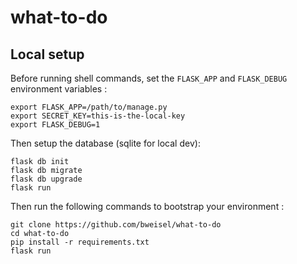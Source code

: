 # what-to-do

## Local setup
Before running shell commands, set the `FLASK_APP` and `FLASK_DEBUG`
environment variables :

    export FLASK_APP=/path/to/manage.py
    export SECRET_KEY=this-is-the-local-key
    export FLASK_DEBUG=1

Then setup the database (sqlite for local dev):

    flask db init
    flask db migrate
    flask db upgrade
    flask run

Then run the following commands to bootstrap your environment :

    git clone https://github.com/bweisel/what-to-do
    cd what-to-do
    pip install -r requirements.txt
    flask run
